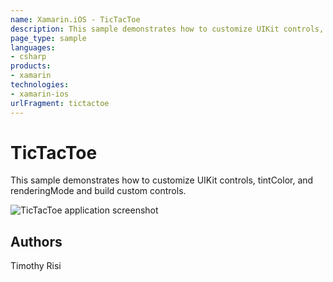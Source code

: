 ```yaml
---
name: Xamarin.iOS - TicTacToe
description: This sample demonstrates how to customize UIKit controls, tintColor, and renderingMode and build custom controls.
page_type: sample
languages:
- csharp
products:
- xamarin
technologies:
- xamarin-ios
urlFragment: tictactoe
---
```

# TicTacToe
This sample demonstrates how to customize UIKit controls, tintColor, and renderingMode and build custom controls.

![TicTacToe application screenshot](Screenshots/01.png "TicTacToe application screenshot")

## Authors
Timothy Risi